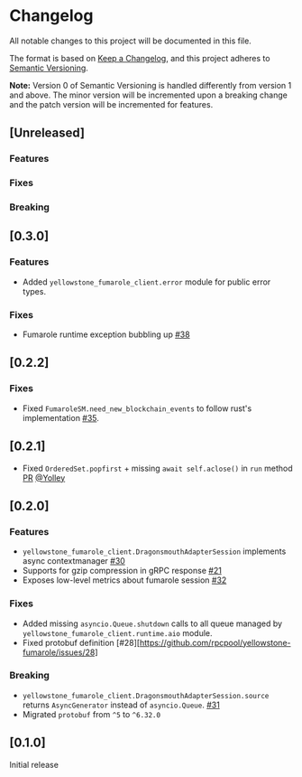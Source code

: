 # Changelog

All notable changes to this project will be documented in this file.

The format is based on [Keep a Changelog](https://keepachangelog.com/en/1.0.0/),
and this project adheres to [Semantic Versioning](https://semver.org/spec/v2.0.0.html).

**Note:** Version 0 of Semantic Versioning is handled differently from version 1 and above.
The minor version will be incremented upon a breaking change and the patch version will be incremented for features.

## [Unreleased]

### Features

### Fixes

### Breaking

## [0.3.0]

### Features

- Added `yellowstone_fumarole_client.error` module for public error types.

### Fixes

- Fumarole runtime exception bubbling up [#38](https://github.com/rpcpool/yellowstone-fumarole/issues/38)

## [0.2.2]

### Fixes

- Fixed `FumaroleSM.need_new_blockchain_events` to follow rust's implementation [#35](https://github.com/rpcpool/yellowstone-fumarole/issues/35).

## [0.2.1]

- Fixed `OrderedSet.popfirst` + missing `await self.aclose()` in `run` method [PR](https://github.com/rpcpool/yellowstone-fumarole/pull/33) [@Yolley](https://github.com/Yolley)

## [0.2.0]

### Features

- `yellowstone_fumarole_client.DragonsmouthAdapterSession` implements async contextmanager [#30](https://github.com/rpcpool/yellowstone-fumarole/issues/30)
- Supports for gzip compression in gRPC response [#21](https://github.com/rpcpool/yellowstone-fumarole/issues/21)
- Exposes low-level metrics about fumarole session [#32](https://github.com/rpcpool/yellowstone-fumarole/issues/32)

### Fixes

- Added missing `asyncio.Queue.shutdown` calls to all queue managed by `yellowstone_fumarole_client.runtime.aio` module.
- Fixed protobuf definition [#28][https://github.com/rpcpool/yellowstone-fumarole/issues/28]

### Breaking

- `yellowstone_fumarole_client.DragonsmouthAdapterSession.source` returns `AsyncGenerator` instead of `asyncio.Queue`. [#31](https://github.com/rpcpool/yellowstone-fumarole/issues/31)
- Migrated `protobuf` from `^5` to `^6.32.0` 

## [0.1.0]

Initial release